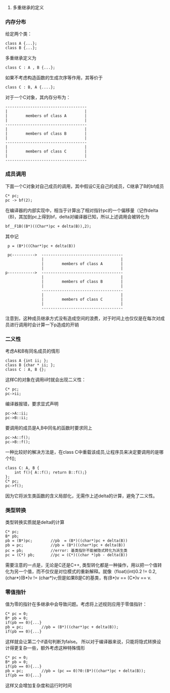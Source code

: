 1. 多重继承的定义
### 内存分布
给定两个类：
```
class A {...};
class B {...};
```
多重继承定义为
```
class C : A , B {...};
```
如果不考虑构造函数的生成次序等作用，其等价于
```
class C : B, A {....};
```

对于一个C对象，其内存分布为：
```
------------------------------------
|								   |
|        members of class A  	   |
|								   |
------------------------------------
|								   |
|        members of class B 	   |
|								   |
------------------------------------
|								   |
|        members of class C 	   |
|								   |
------------------------------------
```
### 成员调用
下面一个C对象对自己成员的调用，其中假设C无自己的成员，C继承了B的bf成员
```
C* pc;
pc -> bf(2);
```
在编译器的内部实现中，相当于计算出了相对指针pc的一个偏移量（记作delta（B)，其加到pc上得到bf，delta对编译器已知，所以上述调用会被转化为
```
bf__F1B((B*)((Char*)pc + delta(B)),2);
```
其中记
```
 p = (B*)((Char*)pc + delta(B))

 pc---------->	------------------------------------
				|								   |
				|        members of class A  	   |
				|								   |
p------------>  ------------------------------------
				|								   |
				|        members of class B 	   |
				|								   |
				------------------------------------
				|								   |
				|        members of class C 	   |
				|								   |
				------------------------------------
```
注意到，这种成员继承方式没有造成空间的浪费，对于时间上也仅仅是在每次对成员进行调用时会计算一下p造成的开销
### 二义性
考虑A和B有同名成员的情形
```
class A {int ii; };
class B {char * ii; };
class C : A, B {};
```
这样C的对象在调用ii时就会出现二义性：
```
C* pc;
pc->ii;
```
编译器报错，要求显式声明
```
pc->A::ii;
pc->B::ii;
```
要调用的成员是A,B中同名的函数时要求同上
```
pc->A::f();
pc->B::f();
```
一种比较好的解决方法是，在class C中重载该成员,让程序员来决定要调用的是哪个f();
```
class C: A, B {
	int f(){ A::f(); return B::f();}
};
C* pc;
pc->f();
```
因为它将派生类函数的含义局部化，无需作上述delta的计算，避免了二义性。
### 类型转换
类型转换实质就是delta的计算
```
C* pc;
B* pb;
pb = (B*)pc;		//pb  = (B*)((char*)pc + delta(B))
pb = pc;			//pb = (B*)((char*)pc + delta(B))
pc = pb;			//error: 基类指针不能被隐式转化为派生类
pc = (C*) pb;		//pc = (C*)((char *)pb - delta(B))
```
需要注意的一点是，无论是C还是C++, 类型转化都是一种操作，用以把一个值转化为另一个值，而不仅仅是对位模式的重新解释。就像（float)(int)0.2 != 0.2, (char\*)(B\*)v != (char\*)v;但是如果B是C的基类，有(B\*)v == (C\*)v == v.

### 零值指针
值为零的指针在多继承中会导致问题。考虑将上述规则应用于零值指针：
```
C* pc = 0;
B* pb = 0;
if(pb == 0){...}
pb = pc;		//pb = (B*)((char*)pc + delta(B));
if(pb == 0){...}
```
这样就会让第二个if语句判断为false。
所以对于编译器来说，只能将隐式转换设计得更复杂一些，额外考虑这种特殊情形
```
C* pc = 0;
B* pb = 0;
if(pb == 0){...}
pb = pc;		//pb = (pc == 0)?0:(B*)((char*)pc + delta(B));
if(pb == 0){...}
```
这样又会增加复杂度和运行时时间


